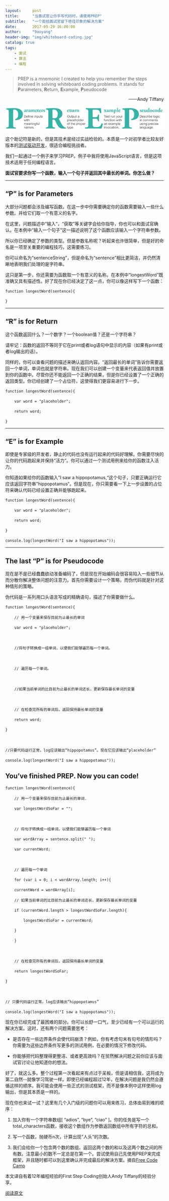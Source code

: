 ```yaml
---
layout:     post
title:      "当面试官让你手写代码时，请使用PREP"
subtitle:   "一个能给面试官留下绝佳印象的解决方案"
date:       2017-05-29 16:00:00 
author:     "9aoyang"
header-img: "img/whiteboard-coding.jpg"
catalog: true
tags:
    - 面试 
    - 算法
    - 编程
---
```


> PREP is a mnemonic I created to help you remember the steps involved in solving whiteboard coding problems. It stands for **P**arameters, **R**eturn, **E**xample, **P**seudocode

<p style="text-align: right">——Andy Tiffany</p>

<img src="/img/in-post/whiteboard-coding/PREP-diagram.png" alt="PREP diagram" title="PREP图解">

这个助记符是新的，但是其技术是经过实战检验的。本质是一个对初学者比较友好版本的[测试驱动开发](https://zh.wikipedia.org/wiki/%E6%B5%8B%E8%AF%95%E9%A9%B1%E5%8A%A8%E5%BC%80%E5%8F%91)，很适合编程挑战者。

我们一起通过一个例子来学习PREP。例子中我将使用JavaScript语言，但是这项技术适用于任何编程语言。

**面试官要求你写一个函数，输入一个句子并返回其中最长的单词。你怎么做？**

---
## “P” is for Parameters

大部分问题都会涉及编写函数。在这一步中你需要确定你的函数需要输入一些什么参数。并给它们取一个有意义的名字。

在这里，问题描述中“输入”，“获取”等关键字会给你指导，你也可以和面试官确认。在本例中“输入一个句子”这一描述说明了这个函数应该输入一个字符串参数。

所以你已经确定了参数的类型。但是参数名称呢？听起来也许很简单，但是好的命名是一项至关重要的编程技巧，这需要练习。

你可以命名为“sentenceString”，但是命名为“sentence”相比更简洁，并仍然清晰地表明我们处理的是字符串。

这只是第一步，你还需要为函数取一个有意义的名称。在本例中“longestWord”既准确又具有描述性。好了现在你已经决定了这一点，你可以像这样写下一个函数：

```
function longestWord(sentence){ 

}
```

---

## “R” is for Return

这个函数返回什么？一个数字？一个boolean值？还是一个字符串？

请牢记：函数的返回不等同于它在print或者log语句中显示的内容（如果有print或者log输出的话）。

同样的，你可以查看问题的描述来确认返回内容。“返回最长的单词”告诉你需要返回一个单词，单词也就是字符串。现在我们可以创建一个变量来代表返回值并放置到你的函数中。尽管你还不能返回一个正确的结果，但是你已经设置了一个正确的返回类型。你已经创建了一个占位符，这使得我们更容易进行下一步。

```
function longestWord(sentence){ 

    var word = "placeholder"; 

    return word; 

}
```

---
## “E” is for Example

即使是专家级的开发者，静止的代码也没有运行起来的代码好理解。你需要尽快的让你的代码跑起来并保持“活力“。你可以通过一个测试用例来给你的函数注入活力。


你知道如果给你的函数输入”I saw a hippopotamus,“这个句子，只要正确运行它应该返回字符串”hippopotamus“。但是现在，你只需要看一下上一步设置的占位符来确认代码已经设置正确并能够跑起来。

```
function longestWord(sentence){ 

    var word = "placeholder"; 

    return word; 

} 

console.log(longestWord("I saw a hippopotamus"));
```
---
## The last “P” is for Pseudocode

现在是不是已经蠢蠢欲动准备编码了，但是现在开始编码会很容易陷入一些细节从而分散你解决整体问题的注意力。首先你需要设计一个策略，而伪代码就是针对这种情形的策略。



伪代码是一系列用口头语言写成的精确语句，描述了你需要做什么。

```
function longestWord(sentence){

    // 用一个变量来保存目前为止最长的单词

    var word = "placeholder";



    //将句子转换成一组单词，以便我们能够遍历每一个单词。



    // 遍历每一个单词。    



    //如果当前单词的比目前为止最长的单词还长，更新保存最长单词的变量



    // 在检查完所有的单词后，返回保持最长单词的变量

    return word;

}



//只要代码运行正常，log应该输出“hippopotamus”。现在它应该输出“placeholder”

console.log(longestWord("I saw a hippopotamus"));
```

## You’ve finished PREP. Now you can code!

```
function longestWord(sentence){

    // 用一个变量来保存目前为止最长的单词.

    var longestWordSoFar = "";



    // 将句子转换成一组单词，以便我们能够遍历每一个单词

    var wordArray = sentence.split(" ");

    var currentWord;



    // 遍历每一个单词

    for (var i = 0; i < wordArray.length; i++){

    currentWord = wordArray[i];

    // 如果当前单词的比目前为止最长的单词还长，更新保存最长单词的变量

    if (currentWord.length > longestWordSoFar.length){

        longestWordSoFar = currentWord;

    }

    }



    // 在检查完所有的单词后，返回保持最长单词的变量

    return longestWordSoFar;

}



// 只要代码运行正常，log应该输出“hippopotamus”

console.log(longestWord("I saw a hippopotamus"));
```

现在你已经完成了最困难的部分。你可以长舒一口气，至少已经有一个可以运行的解决方案。这时，还有两个问题需要思考：

- 是否存在一些边界条件会使代码崩溃？例如，你有考虑句末有句号的情形吗？你需要为这些边界条件写更多的测试用例，在必要的情况下修改代码。

- 你能够把代码整理得更整洁、或者更高效吗？在贸然解决问题之前你应该与面试官讨论让他知道你的想法。

好了，就这么多。整个过程第一次看起来有点过于呆板，但是请相信我，这将成为第二自然--就像学习驾驶一样。即使已经编程超过12年，在解决问题是我仍然会遵循这样的顺序。我可能会使用一些正式的测试框架，而不是像本例中这样使用log输出，但是其本质是一样的。

现在你也来试一试？这里有几个入门级的问题你可以用来练习，总体由易到难的顺序：

1. 加入你有一个字符串数组[ “adios”, “bye”, “ciao” ]。你的任务是写一个total_characters函数，接收这个数组作为参数返回数组中所有字符的总和。

2. 写一个函数，抛硬币n次，计算出现“人头”的次数。

3. 我们会给你一个包含两个数的数组，返回这两个数的和以及这两个数之间的所有数。注意最小的数不一定总是在第一个。尝试使用自己先使用PREP来完成框架，并且随时都可以到这里确认并完成最后的解决方案。摘自[Free Code Camp](https://www.freecodecamp.com/challenges/sum-all-numbers-in-a-range)

本文译自有着12年编程经验的First Step Coding创始人Andy Tiffany的经验分享。

<a href="https://medium.freecodecamp.com/before-you-code-remember-to-prep-for-your-coding-interview-2ccfb58147db" title="When it comes to whiteboard coding interviews, remember to PREP">阅读原文</a>




